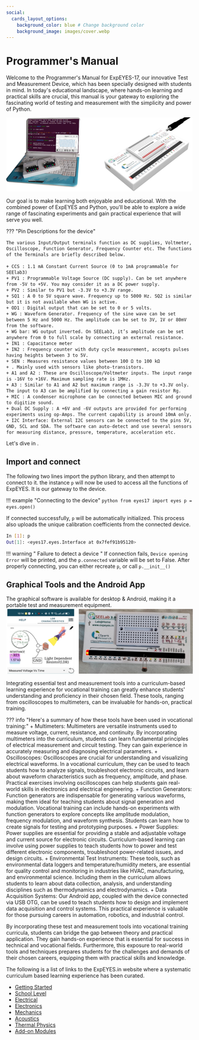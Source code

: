 ```yaml
---
social:
  cards_layout_options:
    background_color: blue # Change background color
    background_image: images/cover.webp
---
```


# Programmer's Manual 

Welcome to the Programmer's Manual for ExpEYES-17, our innovative Test and Measurement Device, which has been specially designed with students in mind. In today's educational landscape, where hands-on learning and practical skills are crucial, this manual is your gateway to exploring the fascinating world of testing and measurement with the simplicity and power of Python.

![](images/cover.webp)

Our goal is to make learning both enjoyable and educational. With the combined power of ExpEYES and Python, you'll be able to explore a wide range of fascinating experiments and gain practical experience that will serve you well.

??? "Pin Descriptions for the device"

	The various Input/Output terminals function as DC supplies, Voltmeter, Oscilloscope, Function Generator, Frequency Counter etc. The functions of the Terminals are briefly described below.

    + CCS : 1.1 mA Constant Current Source (0 to 1mA programmable for SEElab3)
    + PV1 : Programmable Voltage Source (DC supply). Can be set anywhere from -5V to +5V. You may consider it as a DC power supply.
    + PV2 : Similar to PV1 but -3.3V to +3.3V range.
    + SQ1 : A 0 to 5V square wave. Frequency up to 5000 Hz. SQ2 is similar but it is not available when WG is active.
    + OD1 : Digital output that can be set to 0 or 5 volts.
    + WG : Waveform Generator. Frequency of the sine wave can be set between 5 Hz and 5000 Hz. The amplitude can be set to 3V, 1V or 80mV from the software.
    + WG bar: WG output inverted. On SEELab3, it’s amplitude can be set anywhere from 0 to full scale by connecting an external resistance.
    + IN1 : Capacitance meter
    + IN2 : Frequency counter with duty cycle measurement, accepts pulses having heights between 3 to 5V.
    + SEN : Measures resistance values between 100 Ω to 100 kΩ
    + . Mainly used with sensors like photo-transistors.
    + A1 and A2 : These are Oscilloscope/Voltmeter inputs. The input range is -16V to +16V. Maximum sampling rate is 1MHz.
    + A3 : Similar to A1 and A2 but maximum range is -3.3V to +3.3V only. The input to A3 can be amplified by connecting a gain resistor Rg.
    + MIC : A condenser microphone can be connected between MIC and ground to digitize sound.
    + Dual DC Supply : A +6V and -6V outputs are provided for performing experiments using op-Amps. The current capability is around 10mA only.
    + I2C Interface: External I2C sensors can be connected to the pins 5V, GND, SCL and SDA. The software can auto-detect and use several sensors for measuring distance, pressure, temperature, acceleration etc.

Let's dive in .

## Import and connect

The following two lines import the python library, and then attempt to connect to it.
the instance `p` will now be used to access all the functions of ExpEYES. It is our gateway to the device.

!!! example "Connecting to the device"
	```python
	from eyes17 import eyes
	p = eyes.open()
	```

If connected successfully, `p` will be automatically initialized. This process also uploads the unique calibration coefficients from the connected device.

```bash
In [1]: p
Out[1]: <eyes17.eyes.Interface at 0x7fef91b95120>
```

!!! warning " Failure to detect a device "
	If connection fails, `Device opening Error` will be printed, and the `p.connected` variable
	will be set to False. After properly connecting, you can either recreate `p`, or call `p.__init__()`


## Graphical Tools and the Android App

The graphical software is available for desktop & Android, making it a portable test and measurement
equipment.
![](images/expeyesin.png)

Integrating essential test and measurement tools into a curriculum-based learning experience for vocational training can greatly enhance students' understanding and proficiency in their chosen field. These tools, ranging from oscilloscopes to multimeters, can be invaluable for hands-on, practical training. 

??? info "Here's a summary of how these tools have been used in vocational training:"
	  + Multimeters: Multimeters are versatile instruments used to measure voltage, current, resistance, and continuity. By incorporating multimeters into the curriculum, students can learn fundamental principles of electrical measurement and circuit testing. They can gain experience in accurately measuring and diagnosing electrical parameters.
	  + Oscilloscopes: Oscilloscopes are crucial for understanding and visualizing electrical waveforms. In a vocational curriculum, they can be used to teach students how to analyze signals, troubleshoot electronic circuits, and learn about waveform characteristics such as frequency, amplitude, and phase. Practical exercises involving oscilloscopes can help students gain real-world skills in electronics and electrical engineering.
	  + Function Generators: Function generators are indispensable for generating various waveforms, making them ideal for teaching students about signal generation and modulation. Vocational training can include hands-on experiments with function generators to explore concepts like amplitude modulation, frequency modulation, and waveform synthesis. Students can learn how to create signals for testing and prototyping purposes.
	  + Power Supplies: Power supplies are essential for providing a stable and adjustable voltage and current source for electronic circuits. Curriculum-based learning can involve using power supplies to teach students how to power and test different electronic components, troubleshoot power-related issues, and design circuits.
	  + Environmental Test Instruments: These tools, such as environmental data loggers and temperature/humidity meters, are essential for quality control and monitoring in industries like HVAC, manufacturing, and environmental science. Including them in the curriculum allows students to learn about data collection, analysis, and understanding disciplines such as thermodynamics and electrodynamics.
	  + Data Acquisition Systems: Our Android app, coupled with the device connected via USB OTG, can be used to teach students how to design and implement data acquisition and control systems. This practical experience is valuable for those pursuing careers in automation, robotics, and industrial control.

By incorporating these test and measurement tools into vocational training curricula, students can bridge the gap between theory and practical application. They gain hands-on experience that is essential for success in technical and vocational fields. Furthermore, this exposure to real-world tools and techniques prepares students for the challenges and demands of their chosen careers, equipping them with practical skills and knowledge.

The following is a list of links to the ExpEYES.in website where a systematic curriculum based learning experience has been curated. 

+ [Getting Started ](https://expeyes.in/experiments/GetStart/index.html)
+ [School Level ](https://expeyes.in/experiments/school-level/index.html)
+ [Electrical ](https://expeyes.in/experiments/electrical/index.html)
+ [Electronics ](https://expeyes.in/experiments/electronics/index.html)
+ [Mechanics ](https://expeyes.in/experiments/mechanics/index.html)
+ [Acoustics ](https://expeyes.in/experiments/sound/index.html)
+ [Thermal Physics](https://expeyes.in/experiments/thermal/index.html) 
+ [Add-on Modules](https://expeyes.in/experiments/sensors/index.html) 